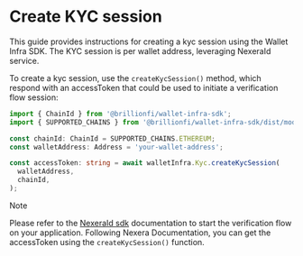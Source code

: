 # Create KYC session

This guide provides instructions for creating a kyc session using the Wallet Infra SDK. The KYC session is per wallet address, leveraging NexeraId service.

To create a kyc session, use the `createKycSession()` method, which respond with an accessToken that could be used to initiate a verification flow session:

```ts
import { ChainId } from '@brillionfi/wallet-infra-sdk';
import { SUPPORTED_CHAINS } from '@brillionfi/wallet-infra-sdk/dist/models/common.models';

const chainId: ChainId = SUPPORTED_CHAINS.ETHEREUM;
const walletAddress: Address = 'your-wallet-address';

const accessToken: string = await walletInfra.Kyc.createKycSession(
  walletAddress,
  chainId,
);
```

> [!NOTE]
> Please refer to the [NexeraId sdk](https://docs.nexera.id/developing/identitysdk) documentation to start the verification flow on your application. Following Nexera Documentation, you can get the accessToken using the `createKycSession()` function.

